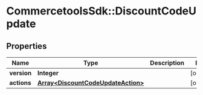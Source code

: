 # CommercetoolsSdk::DiscountCodeUpdate

## Properties
Name | Type | Description | Notes
------------ | ------------- | ------------- | -------------
**version** | **Integer** |  | [optional] 
**actions** | [**Array&lt;DiscountCodeUpdateAction&gt;**](DiscountCodeUpdateAction.md) |  | [optional] 

